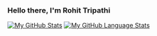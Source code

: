 ### Hello there, I'm Rohit Tripathi

[![My GitHub Stats](https://github-readme-stats.vercel.app/api/?username=archRohit&count_private=true&theme=tokyonight&showicons=true)]()
[![My GitHub Language Stats](https://github-readme-stats.vercel.app/api/top-langs/?username=archRohit&langs_count=5&theme=tokyonight)]()



<!---
archRohit/archRohit is a ✨ special ✨ repository because its `README.md` (this file) appears on your GitHub profile.
You can click the Preview link to take a look at your changes.
--->
